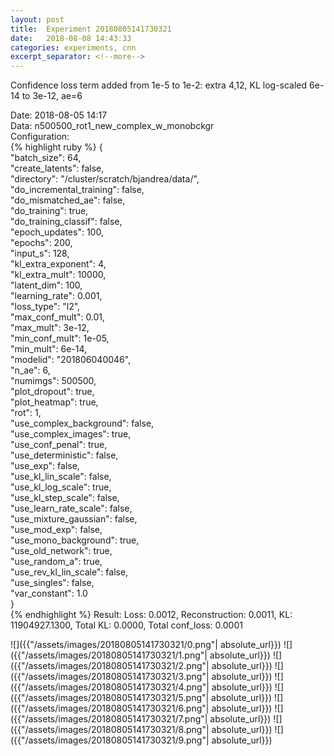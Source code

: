 ```yaml
---
layout: post
title:  Experiment 20180805141730321
date:   2018-08-08 14:43:33
categories: experiments, cnn
excerpt_separator: <!--more-->
---
```

Confidence loss term added from 1e-5 to 1e-2: extra 4,12, KL log-scaled 6e-14 to 3e-12, ae=6  

 <!--more-->
Date: 2018-08-05 14:17  
Data: n500500_rot1_new_complex_w_monobckgr  
Configuration:   
{% highlight ruby %}
{  
    "batch_size": 64,   
    "create_latents": false,   
    "directory": "/cluster/scratch/bjandrea/data/",   
    "do_incremental_training": false,   
    "do_mismatched_ae": false,   
    "do_training": true,   
    "do_training_classif": false,   
    "epoch_updates": 100,   
    "epochs": 200,   
    "input_s": 128,   
    "kl_extra_exponent": 4,   
    "kl_extra_mult": 10000,   
    "latent_dim": 100,   
    "learning_rate": 0.001,   
    "loss_type": "l2",   
    "max_conf_mult": 0.01,   
    "max_mult": 3e-12,   
    "min_conf_mult": 1e-05,   
    "min_mult": 6e-14,   
    "modelid": "201806040046",   
    "n_ae": 6,   
    "numimgs": 500500,   
    "plot_dropout": true,   
    "plot_heatmap": true,   
    "rot": 1,   
    "use_complex_background": false,   
    "use_complex_images": true,   
    "use_conf_penal": true,   
    "use_deterministic": false,   
    "use_exp": false,   
    "use_kl_lin_scale": false,   
    "use_kl_log_scale": true,   
    "use_kl_step_scale": false,   
    "use_learn_rate_scale": false,   
    "use_mixture_gaussian": false,   
    "use_mod_exp": false,   
    "use_mono_background": true,   
    "use_old_network": true,   
    "use_random_a": true,   
    "use_rev_kl_lin_scale": false,   
    "use_singles": false,   
    "var_constant": 1.0  
}  
{% endhighlight %}
Result: Loss: 0.0012, Reconstruction: 0.0011, KL: 11904927.1300, Total KL: 0.0000,  Total conf_loss: 0.0001  

![]({{"/assets/images/20180805141730321/0.png"| absolute_url}})
![]({{"/assets/images/20180805141730321/1.png"| absolute_url}})
![]({{"/assets/images/20180805141730321/2.png"| absolute_url}})
![]({{"/assets/images/20180805141730321/3.png"| absolute_url}})
![]({{"/assets/images/20180805141730321/4.png"| absolute_url}})
![]({{"/assets/images/20180805141730321/5.png"| absolute_url}})
![]({{"/assets/images/20180805141730321/6.png"| absolute_url}})
![]({{"/assets/images/20180805141730321/7.png"| absolute_url}})
![]({{"/assets/images/20180805141730321/8.png"| absolute_url}})
![]({{"/assets/images/20180805141730321/9.png"| absolute_url}})
